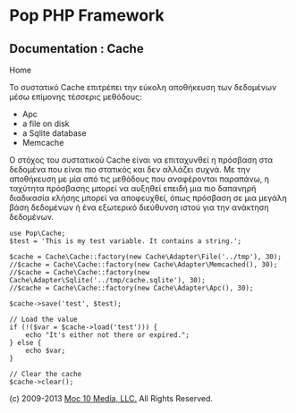 Pop PHP Framework
=================

Documentation : Cache
---------------------

Home

Το συστατικό Cache επιτρέπει την εύκολη αποθήκευση των δεδομένων μέσω
επίμονης τέσσερις μεθόδους:

-   Apc
-   a file on disk
-   a Sqlite database
-   Memcache

Ο στόχος του συστατικού Cache είναι να επιταχυνθεί η πρόσβαση στα
δεδομένα που είναι πιο στατικός και δεν αλλάζει συχνά. Με την αποθήκευση
με μία από τις μεθόδους που αναφέρονται παραπάνω, η ταχύτητα πρόσβασης
μπορεί να αυξηθεί επειδή μια πιο δαπανηρή διαδικασία κλήσης μπορεί να
αποφευχθεί, όπως πρόσβαση σε μια μεγάλη βάση δεδομένων ή ένα εξωτερικό
διεύθυνση ιστού για την ανάκτηση δεδομένων.

    use Pop\Cache;
    $test = 'This is my test variable. It contains a string.';

    $cache = Cache\Cache::factory(new Cache\Adapter\File('../tmp'), 30);
    //$cache = Cache\Cache::factory(new Cache\Adapter\Memcached(), 30);
    //$cache = Cache\Cache::factory(new Cache\Adapter\Sqlite('../tmp/cache.sqlite'), 30);
    //$cache = Cache\Cache::factory(new Cache\Adapter\Apc(), 30);

    $cache->save('test', $test);

    // Load the value
    if (!($var = $cache->load('test'))) {
        echo "It's either not there or expired.";
    } else {
        echo $var;
    }

    // Clear the cache
    $cache->clear();

\(c) 2009-2013 [Moc 10 Media, LLC.](http://www.moc10media.com) All
Rights Reserved.
